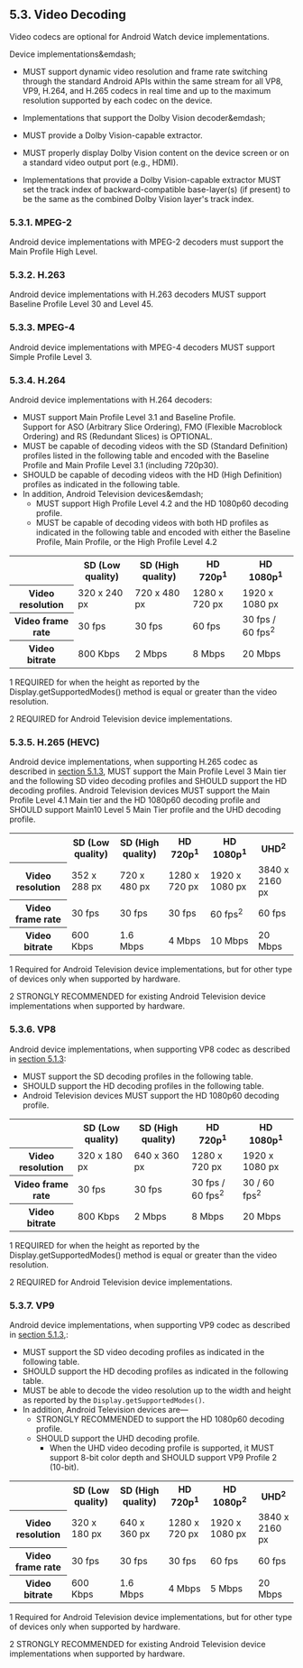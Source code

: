 ## 5.3\. Video Decoding

<div class="note">
Video codecs are optional for Android Watch device implementations.
</div>

Device implementations&emdash;

*   MUST support dynamic video resolution and frame rate switching through the
    standard Android APIs within the same stream for all VP8, VP9, H.264, and
    H.265 codecs in real time and up to the maximum resolution supported by each
    codec on the device.

*   Implementations that support the Dolby Vision decoder&emdash;
   *   MUST provide a Dolby Vision-capable extractor.
   *   MUST properly display Dolby Vision content on the device screen or on a
       standard video output port (e.g., HDMI).

*   Implementations that provide a Dolby Vision-capable extractor MUST set the
    track index of backward-compatible base-layer(s) (if present) to be the same
    as the combined Dolby Vision layer's track index.

### 5.3.1\. MPEG-2

Android device implementations with MPEG-2 decoders must support the Main
Profile High Level.

### 5.3.2\. H.263

Android device implementations with H.263 decoders MUST support Baseline Profile
Level 30 and Level 45.

### 5.3.3\. MPEG-4
Android device implementations with MPEG-4 decoders MUST support Simple Profile
Level 3.

### 5.3.4\. H.264

Android device implementations with H.264 decoders:

*   MUST support Main Profile Level 3.1 and Baseline Profile.<br>
    Support for ASO (Arbitrary Slice Ordering), FMO (Flexible Macroblock Ordering)
    and RS (Redundant Slices) is OPTIONAL.
*   MUST be capable of decoding videos with the SD (Standard Definition)
    profiles listed in the following table and encoded with the Baseline Profile and
    Main Profile Level 3.1 (including 720p30).
*   SHOULD be capable of decoding videos with the HD (High Definition) profiles
    as indicated in the following table.
*   In addition, Android Television devices&emdash;
    *   MUST support High Profile Level 4.2 and the HD 1080p60 decoding profile.
    *   MUST be capable of decoding videos with both HD profiles as indicated
        in the following table and encoded with either the Baseline Profile, Main
        Profile, or the High Profile Level 4.2

<table>
 <tr>
    <th></th>
    <th>SD (Low quality)</th>
    <th>SD (High quality)</th>
    <th>HD 720p<sup>1</sup></th>
    <th>HD 1080p<sup>1</sup></th>
 </tr>
 <tr>
    <th>Video resolution</th>
    <td>320 x 240 px</td>
    <td>720 x 480 px</td>
    <td>1280 x 720 px</td>
    <td>1920 x 1080 px</td>
 </tr>
 <tr>
    <th>Video frame rate</th>
    <td>30 fps</td>
    <td>30 fps</td>
    <td>60 fps</td>
    <td>30 fps / 60 fps<sup>2</sup></td>
 </tr>
 <tr>
    <th>Video bitrate</th>
    <td>800 Kbps </td>
    <td>2 Mbps</td>
    <td>8 Mbps</td>
    <td>20 Mbps</td>
 </tr>
</table>


<p class="table_footnote">1 REQUIRED for when the height as reported by the
Display.getSupportedModes() method is equal or greater than the video resolution.</p>

<p class="table_footnote">2 REQUIRED for Android Television device
implementations.</p>

### 5.3.5\. H.265 (HEVC)

Android device implementations, when supporting H.265 codec as described in
[section 5.1.3](#5_1_3_video_codecs), MUST support the Main Profile Level 3
Main tier and the following SD video decoding profiles and SHOULD support the
HD decoding profiles. Android Television devices MUST support the Main Profile
Level 4.1 Main tier and the HD 1080p60 decoding profile and SHOULD support Main10
Level 5 Main Tier profile and the UHD decoding profile.

<table>
 <tr>
    <th></th>
    <th>SD (Low quality)</th>
    <th>SD (High quality)</th>
    <th>HD 720p<sup>1</sup></th>
    <th>HD 1080p<sup>1</sup></th>
    <th>UHD<sup>2</sup></th>
 </tr>
 <tr>
    <th>Video resolution</th>
    <td>352 x 288 px</td>
    <td>720 x 480 px</td>
    <td>1280 x 720 px</td>
    <td>1920 x 1080 px</td>
    <td>3840 x 2160 px</td>
 </tr>
 <tr>
    <th>Video frame rate</th>
    <td>30 fps</td>
    <td>30 fps</td>
    <td>30 fps</td>
    <td>60 fps<sup>2</sup></td>
    <td>60 fps</td>
 </tr>
 <tr>
    <th>Video bitrate</th>
    <td>600 Kbps </td>
    <td>1.6 Mbps</td>
    <td>4 Mbps</td>
    <td>10 Mbps</td>
    <td>20 Mbps</td>
 </tr>
</table>


<p class="table_footnote">1 Required for Android Television device
implementations, but for other type of devices only when supported by hardware.
</p>

<p class="table_footnote">2 STRONGLY RECOMMENDED for existing Android Television
device implementations when supported by hardware.</p>


### 5.3.6\. VP8
Android device implementations, when supporting VP8 codec as described in
[section 5.1.3](https://source.android.com/compatibility/android-cdd.html#5_1_3_video_codecs):

*   MUST support the SD decoding profiles in the following table.
*   SHOULD support the HD decoding profiles in the following table.
*   Android Television devices MUST support the HD 1080p60 decoding profile.

<table>
 <tr>
    <th></th>
    <th>SD (Low quality)</th>
    <th>SD (High quality)</th>
    <th>HD 720p<sup>1</sup></th>
    <th>HD 1080p<sup>1</sup></th>
 </tr>
 <tr>
    <th>Video resolution</th>
    <td>320 x 180 px</td>
    <td>640 x 360 px</td>
    <td>1280 x 720 px</td>
    <td>1920 x 1080 px</td>
 </tr>
 <tr>
    <th>Video frame rate</th>
    <td>30 fps</td>
    <td>30 fps</td>
    <td>30 fps / 60 fps<sup>2</sup></td>
    <td>30 / 60 fps<sup>2</sup></td>
 </tr>
 <tr>
    <th>Video bitrate</th>
    <td>800 Kbps </td>
    <td>2 Mbps</td>
    <td>8 Mbps</td>
    <td>20 Mbps</td>
 </tr>
</table>

<p class="table_footnote">1 REQUIRED for when the height as reported by the
Display.getSupportedModes() method is equal or greater than the video resolution.</p>

<p class="table_footnote">2 REQUIRED for Android Television device
implementations.</p>

### 5.3.7\. VP9

Android device implementations, when supporting VP9 codec as described in
[section 5.1.3](https://source.android.com/compatibility/android-cdd.html#5_1_3_video_codecs),:

*   MUST support the SD video decoding profiles as indicated in the following table.
*   SHOULD support the HD decoding profiles as indicated in the following table.
*   MUST be able to decode the video resolution up to the width and height as
    reported by the `Display.getSupportedModes()`.
*   In addition, Android Television devices are—
    *   STRONGLY RECOMMENDED to support the HD 1080p60 decoding profile.
    *   SHOULD support the UHD decoding profile.
        *   When the UHD video decoding profile is supported, it MUST support
            8-bit color depth and SHOULD support VP9 Profile 2 (10-bit).

<table>
 <tr>
    <th></th>
    <th>SD (Low quality)</th>
    <th>SD (High quality)</th>
    <th>HD 720p<sup>1</sup></th>
    <th>HD 1080p<sup>2</sup></th>
    <th>UHD<sup>2</sup></th>
 </tr>
 <tr>
    <th>Video resolution</th>
    <td>320 x 180 px</td>
    <td>640 x 360 px</td>
    <td>1280 x 720 px</td>
    <td>1920 x 1080 px</td>
    <td>3840 x 2160 px</td>
 </tr>
 <tr>
    <th>Video frame rate</th>
    <td>30 fps</td>
    <td>30 fps</td>
    <td>30 fps</td>
    <td>60 fps</td>
    <td>60 fps</td>
 </tr>
 <tr>
    <th>Video bitrate</th>
    <td>600 Kbps</td>
    <td>1.6 Mbps</td>
    <td>4 Mbps</td>
    <td>5 Mbps</td>
    <td>20 Mbps</td>
 </tr>
</table>


<p class="table_footnote">1 Required for Android Television device
implementations, but for other type of devices only when supported by hardware.
</p>

<p class="table_footnote">2 STRONGLY RECOMMENDED for existing Android Television
device implementations when supported by hardware.</p>
